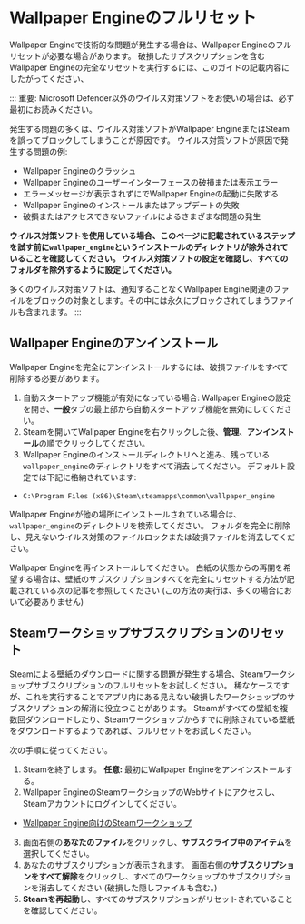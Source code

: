 # Wallpaper Engineのフルリセット

Wallpaper Engineで技術的な問題が発生する場合は、Wallpaper Engineのフルリセットが必要な場合があります。 破損したサブスクリプションを含むWallpaper Engineの完全なリセットを実行するには、このガイドの記載内容にしたがってください、

::: 重要: Microsoft Defender以外のウイルス対策ソフトをお使いの場合は、必ず最初にお読みください。

発生する問題の多くは、ウイルス対策ソフトがWallpaper EngineまたはSteamを誤ってブロックしてしまうことが原因です。 ウイルス対策ソフトが原因で発生する問題の例:

* Wallpaper Engineのクラッシュ
* Wallpaper Engineのユーザーインターフェースの破損または表示エラー
* エラーメッセージが表示されずにでWallpaper Engineの起動に失敗する
* Wallpaper Engineのインストールまたはアップデートの失敗
* 破損またはアクセスできないファイルによるさまざまな問題の発生

**ウイルス対策ソフトを使用している場合、このページに記載されているステップを試す前に`wallpaper_engine`というインストールのディレクトリが除外されていることを確認してください。 ウイルス対策ソフトの設定を確認し、すべてのフォルダを除外するように設定してください。**

多くのウイルス対策ソフトは、通知することなくWallpaper Engine関連のファイルをブロックの対象とします。その中には永久にブロックされてしまうファイルも含まれます。
:::

## Wallpaper Engineのアンインストール

Wallpaper Engineを完全にアンインストールするには、破損ファイルをすべて削除する必要があります。

1. 自動スタートアップ機能が有効になっている場合: Wallpaper Engineの設定を開き、**一般**タブの最上部から自動スタートアップ機能を無効にしてください。
2. Steamを開いてWallpaper Engineを右クリックした後、**管理**、**アンインストール**の順でクリックしてください。
3. Wallpaper Engineのインストールディレクトリへと進み、残っている`wallpaper_engine`のディレクトリをすべて消去してください。 デフォルト設定では下記に格納されています:

* `C:\Program Files (x86)\Steam\steamapps\common\wallpaper_engine`

Wallpaper Engineが他の場所にインストールされている場合は、`wallpaper_engine`のディレクトリを検索してください。 フォルダを完全に削除し、見えないウイルス対策のファイルロックまたは破損ファイルを消去してください。

Wallpaper Engineを再インストールしてください。 白紙の状態からの再開を希望する場合は、壁紙のサブスクリプションすべてを完全にリセットする方法が記載されている次の記事を参照してください (この方法の実行は、多くの場合において必要ありません)

## Steamワークショップサブスクリプションのリセット

Steamによる壁紙のダウンロードに関する問題が発生する場合、Steamワークショップサブスクリプションのフルリセットをお試しください。 稀なケースですが、これを実行することでアプリ内にある見えない破損したワークショップのサブスクリプションの解消に役立つことがあります。 Steamがすべての壁紙を複数回ダウンロードしたり、Steamワークショップからすでに削除されている壁紙をダウンロードするようであれば、フルリセットをお試しください。

次の手順に従ってください。

1. Steamを終了します。 **任意:** 最初にWallpaper Engineをアンインストールする。
2. Wallpaper EngineのSteamワークショップのWebサイトにアクセスし、Steamアカウントにログインしてください。

* [Wallpaper Engine向けのSteamワークショップ](https://steamcommunity.com/app/431960/workshop/)

3. 画面右側の**あなたのファイル**をクリックし、**サブスクライブ中のアイテム**を選択してください。
4. あなたのサブスクリプションが表示されます。 画面右側の**サブスクリプションをすべて解除**をクリックし、すべてのワークショップのサブスクリプションを消去してください (破損した隠しファイルも含む。)
5. **Steamを再起動**し、すべてのサブスクリプションがリセットされていることを確認してください。
